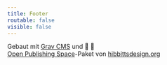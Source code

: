 ```yaml
---
title: Footer
routable: false
visible: false
---
```


Gebaut mit [Grav CMS](http://getgrav.org) und &#128153; :blue_heart:  
[Open Publishing Space](http://learn.hibbittsdesign.org/openpublishingspace)-Paket von [hibbittsdesign.org](http://hibbittsdesign.org)  
